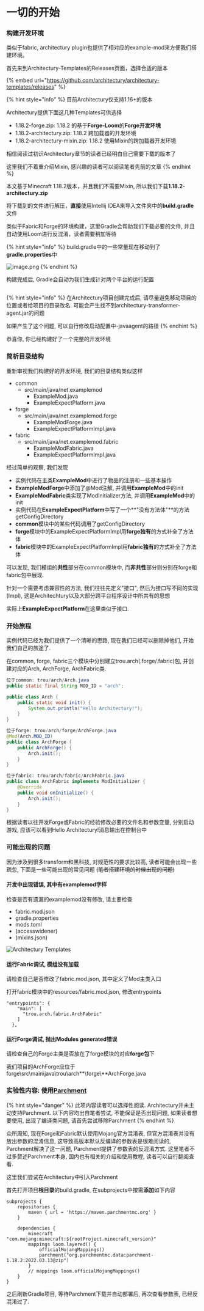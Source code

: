 # 一切的开始

### 构建开发环境

类似于fabric, architectury plugin也提供了相对应的example-mod来方便我们搭建环境。

首先来到Architectury-Templates的Releases页面，选择合适的版本

{% embed url="https://github.com/architectury/architectury-templates/releases" %}

{% hint style="info" %}
目前Architectury仅支持1.16+的版本

Architectury提供下面这几种Templates可供选择

* 1.18.2-forge.zip: 1.18.2 的基于**Forge-Loom**的**Forge开发环境**
* 1.18.2-architectury.zip: 1.18.2 跨加载器的开发环境
* 1.18.2-architectury-mixin.zip: 1.18.2 使用Mixin的跨加载器开发环境

相信阅读过初识Architectury章节的读者已经明白自己需要下载的版本了

这里我们不着重介绍Mixin, 感兴趣的读者可以阅读笔者先前的文章
{% endhint %}

本文基于Minecraft 1.18.2版本，并且我们不需要Mixin, 所以我们下载**1.18.2-architectury.zip**

将下载到的文件进行解压，**直接**使用Intellij IDEA来导入文件夹中的**build.gradle**文件

类似于Fabric和Forge的环境构建，这里Gradle会帮助我们下载必要的文件, 并且自动使用Loom进行反混淆，读者需要稍加等待

{% hint style="info" %}
build.gradle中的一些常量现在移动到了**gradle.properties**中

<img src="https://s2.loli.net/2022/04/01/iaMLz2vOkusrQoB.png" alt="image.png" data-size="original">
{% endhint %}

构建完成后, Gradle会自动为我们生成针对两个平台的运行配置

<div align="left">

<img src="https://s2.loli.net/2022/04/01/FxjZpD4ufm3IQNl.png" alt="">

</div>

{% hint style="info" %}
在Architectury项目创建完成后, 请尽量避免移动项目的位置或者给项目的目录改名. 可能会产生找不到architectury-transformer-agent.jar的问题

如果产生了这个问题, 可以自行修改启动配置中-javaagent的路径
{% endhint %}

恭喜你, 你已经构建好了一个完整的开发环境

### 简析目录结构

重新审视我们构建好的开发环境, 我们的目录结构类似这样

* common
  * src/main/java/net.examplemod
    * ExampleMod.java
    * ExampleExpectPlatform.java
* forge
  * src/main/java/net.examplemod.forge
    * ExampleModForge.java
    * ExampleExpectPlatformImpl.java
* fabric
  * src/main/java/net.examplemod.fabric
    * ExampleModFabric.java
    * ExampleExpectPlatformImpl.java

经过简单的观察, 我们发现

* 实例代码在主类**ExampleMod**中进行了物品的注册和一些基本操作
* **ExampleModForge**中添加了@Mod注解, 并调用**ExampleMod**中的init
* **ExampleModFabric**类实现了ModInitializer方法, 并调用**ExampleMod**中的init
* 实例代码在**ExampleExpectPlatform**中写了一个**"没有方法体"**的方法 getConfigDirectory
* **common**模块中的某些代码调用了getConfigDirectory
* **forge**模块中的ExampleExpectPlatformImpl用**forge独有**的方式补全了方法体
* **fabric**模块中的ExampleExpectPlatformImpl用**fabric独有**的方式补全了方法体

可以发现, 我们模组的**共性**部分在common模块中, 而**非共性**部分则分别在forge和fabric包中展现.

针对一个需要考虑兼容性的方法, 我们往往先定义"接口", 然后为接口写不同的实现(Impl), 这是Architechtury以及大部分跨平台程序设计中所共有的思想

实际上**ExampleExpectPlatform**在这里类似于接口.

### 开始旅程

实例代码已经为我们提供了一个清晰的思路, 现在我们已经可以删除掉他们, 开始我们自己的旅途了.&#x20;

在common, forge, fabric三个模块中分别建立trou.arch(.forge/.fabric)包, 并创建对应的Arch, ArchForge, ArchFabric类.

```java
位于common: trou/arch/Arch.java
public static final String MOD_ID = "arch";

public class Arch {
    public static void init() {
        System.out.println("Hello Architectury!");
    }
}
```

```java
位于forge: trou/arch/forge/ArchForge.java
@Mod(Arch.MOD_ID)
public class ArchForge {
    public ArchForge() {
        Arch.init();
    }
}
```

```java
位于fabric: trou/arch/fabric/ArchFabric.java
public class ArchFabric implements ModInitializer {
    @Override
    public void onInitialize() {
        Arch.init();
    }
}
```

根据读者以往开发Forge或Fabric的经验修改必要的文件名和参数变量, 分别启动游戏, 应该可以看到Hello Architectury!消息输出在控制台中

### 可能出现的问题

因为涉及到很多transform和黑科技, 对规范性的要求比较高, 读者可能会出现一些疏忽, 下面是一些可能出现的常见问题 ~~(笔者搭建环境的时候出现的问题)~~

#### 开发中出现错误, 其中有examplemod字样

检查是否有遗漏的examplemod没有修改, 请主要检查

* fabric.mod.json
* gradle.properties
* mods.toml
* (accesswidener)
* (mixins.json)

![Architectury Templates](https://s2.loli.net/2022/04/02/uEsX9nicqLZWAb3.png)

#### 运行Fabric调试, 模组没有加载

请检查自己是否修改了fabric.mod.json, 其中定义了Mod主类入口

打开fabric模块中的resources/fabric.mod.json, 修改entrypoints

```
"entrypoints": {
    "main": [
      "trou.arch.fabric.ArchFabric"
    ]
  },
```

#### 运行Forge调试, 抛出Modules generated错误

请检查自己的Forge主类是否放在了forge模块的对应**forge包**下

我们项目的ArchForge应位于forge\src\main\java\trou\arch**\forge\\**ArchForge.java

### 实验性内容: 使用[**Parchment**](https://github.com/ParchmentMC/Parchment)

{% hint style="danger" %}
此项内容读者可以选择性阅读. Architectury并未主动支持Parchment. 以下内容均出自笔者尝试, 不能保证是否出现问题, 如果读者想要使用, 出现了编译类问题, 请首先尝试移除Parchment
{% endhint %}

众所周知, 现在Forge和Fabric默认使用Mojang官方混淆表, 但官方混淆表并没有放出参数的混淆信息, 这导致高版本默认反编译的参数表是很难阅读的, Parchment解决了这一问题, Parchment提供了参数表的反混淆方式. 这里笔者不过多赘述Parchment本身, 国内也有相关的介绍和使用教程, 读者可以自行翻阅查看.

这里我们尝试在Architectury中引入Parchment

首先打开项目**根目录**的build.gradle, 在subprojects中按需**添加**如下内容

```
subprojects {
    repositories {
        maven { url = 'https://maven.parchmentmc.org' }
    }

    dependencies {
        minecraft "com.mojang:minecraft:${rootProject.minecraft_version}"
        mappings loom.layered() {
            officialMojangMappings()
            parchment("org.parchmentmc.data:parchment-1.18.2:2022.03.13@zip")
        }
        // mappings loom.officialMojangMappings()
    }
}
```

之后刷新Gradle项目, 等待Parchment下载并自动部署后, 再次查看参数表, 已经反混淆过了.
